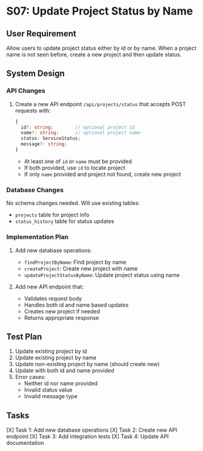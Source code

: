 # S07: Update Project Status by Name

## User Requirement
Allow users to update project status either by id or by name. When a project name is not seen before, create a new project and then update status.

## System Design

### API Changes
1. Create a new API endpoint `/api/projects/status` that accepts POST requests with:
   ```typescript
   {
     id?: string;        // optional project id
     name?: string;      // optional project name
     status: ServiceStatus;
     message?: string;
   }
   ```
   - At least one of `id` or `name` must be provided
   - If both provided, use `id` to locate project
   - If only `name` provided and project not found, create new project

### Database Changes
No schema changes needed. Will use existing tables:
- `projects` table for project info
- `status_history` table for status updates

### Implementation Plan
1. Add new database operations:
   - `findProjectByName`: Find project by name
   - `createProject`: Create new project with name
   - `updateProjectStatusByName`: Update project status using name

2. Add new API endpoint that:
   - Validates request body
   - Handles both id and name based updates
   - Creates new project if needed
   - Returns appropriate response

## Test Plan
1. Update existing project by id
2. Update existing project by name
3. Update non-existing project by name (should create new)
4. Update with both id and name provided
5. Error cases:
   - Neither id nor name provided
   - Invalid status value
   - Invalid message type

## Tasks
[X] Task 1: Add new database operations
[X] Task 2: Create new API endpoint
[X] Task 3: Add integration tests
[X] Task 4: Update API documentation